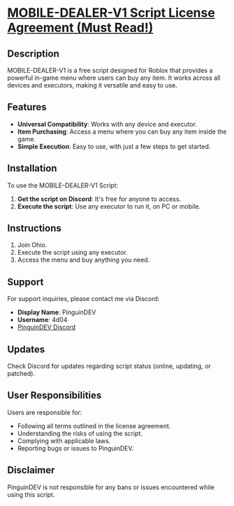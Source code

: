 # [MOBILE-DEALER-V1 Script License Agreement (Must Read!)](https://github.com/PUSCRIPTS/MOBILE-DEALER-V1/tree/main?tab=License-1-ov-file)

## Description
MOBILE-DEALER-V1 is a free script designed for Roblox that provides a powerful in-game menu where users can buy any item. It works across all devices and executors, making it versatile and easy to use.

## Features
- **Universal Compatibility**: Works with any device and executor.
- **Item Purchasing**: Access a menu where you can buy any item inside the game.
- **Simple Execution**: Easy to use, with just a few steps to get started.

## Installation
To use the MOBILE-DEALER-V1 Script:
1. **Get the script on Discord**: It's free for anyone to access.
2. **Execute the script**: Use any executor to run it, on PC or mobile.

## Instructions
1. Join Ohio.
2. Execute the script using any executor.
3. Access the menu and buy anything you need.

## Support
For support inquiries, please contact me via Discord:
- **Display Name**: PinguinDEV
- **Username**: 4d04
- [PinguinDEV Discord](https://www.discord.gg/kB3mbvhR2C)

## Updates
Check Discord for updates regarding script status (online, updating, or patched).

## User Responsibilities
Users are responsible for:
- Following all terms outlined in the license agreement.
- Understanding the risks of using the script.
- Complying with applicable laws.
- Reporting bugs or issues to PinguinDEV.

## Disclaimer
PinguinDEV is not responsible for any bans or issues encountered while using this script.

